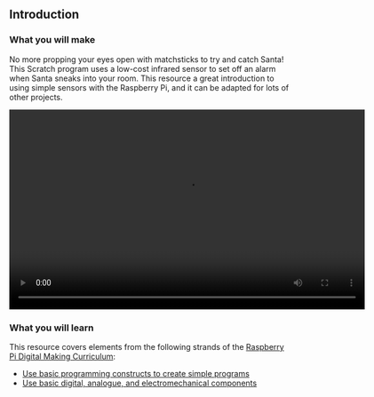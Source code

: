 ## Introduction

### What you will make
No more propping your eyes open with matchsticks to try and catch Santa! This Scratch program uses a low-cost infrared sensor to set off an alarm when Santa sneaks into your room. This resource a great introduction to using simple sensors with the Raspberry Pi, and it can be adapted for lots of other projects.

<video width="640" height="360" controls>
<source src="images/demo.webm" type="video/webm">
Your browser does not support WebM video, try FireFox or Chrome
</video>

### What you will learn

This resource covers elements from the following strands of the [Raspberry Pi Digital Making Curriculum](https://www.raspberrypi.org/curriculum/):

- [Use basic programming constructs to create simple programs](https://www.raspberrypi.org/curriculum/programming/creator)
- [Use basic digital, analogue, and electromechanical components](https://www.raspberrypi.org/curriculum/physical-computing/creator)

